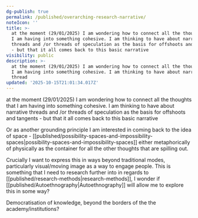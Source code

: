 ```yaml
---
dg-publish: true
permalink: /published/overarching-research-narrative/
noteIcon: ''
title: >-
  at the moment (29/01/2025) I am wondering how to connect all the thoughts that
  I am having into something cohesive. I am thinking to have about narrative
  threads and /or threads of speculation as the basis for offshoots and tangents
  - but that it all comes back to this basic narrative
visibility: public
description: >-
  at the moment (29/01/2025) I am wondering how to connect all the thoughts that
  I am having into something cohesive. I am thinking to have about narrative
  thread
updated: '2025-10-15T21:01:34.017Z'
---
```


at the moment (29/01/2025) I am wondering how to connect all the thoughts that I am having into something cohesive. I am thinking to have about narrative threads and /or threads of speculation as the basis for offshoots and tangents - but that it all comes back to this basic narrative

Or as another grounding principle I am interested in coming back to the idea of space - [[published/possibility-spaces-and-impossibility-spaces\|possibility-spaces-and-impossibility-spaces]] either metaphorically of physically as the container for all the other thoughts that are spilling out.

Crucially I want to express this in ways beyond traditional modes, particularly visual/moving image as a way to engage people. This is something that I need to research further into in regards to [[published/research-methods\|research-methods]], I wonder if [[published/Autoethnography\|Autoethnography]] will allow me to explore this in some way?

Democratisation of knowledge, beyond the borders of the the academy/institutions?


